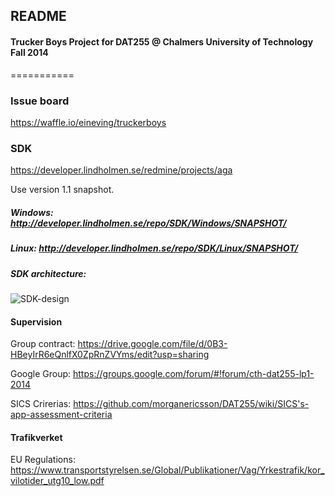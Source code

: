 ## README ##

#### Trucker Boys Project for DAT255 @ Chalmers University of Technology Fall 2014
===========

### Issue board
https://waffle.io/eineving/truckerboys

### SDK
https://developer.lindholmen.se/redmine/projects/aga

Use version 1.1 snapshot.

##### Windows: http://developer.lindholmen.se/repo/SDK/Windows/SNAPSHOT/

##### Linux: http://developer.lindholmen.se/repo/SDK/Linux/SNAPSHOT/

##### SDK architecture:
![SDK-design](https://raw.githubusercontent.com/eineving/truckerboys/master/documentation/images/SDK_design.png?token=6124637__eyJzY29wZSI6IlJhd0Jsb2I6ZWluZXZpbmcvdHJ1Y2tlcmJveXMvbWFzdGVyL2RvY3VtZW50YXRpb24vaW1hZ2VzL1NES19kZXNpZ24ucG5nIiwiZXhwaXJlcyI6MTQxMTQ2Mjc5NH0%3D--e0a082d4c2db8989807c6fdfc30e52fe8f7fe8d2)

#### Supervision

Group contract: https://drive.google.com/file/d/0B3-HBeyIrR6eQnlfX0ZpRnZVYms/edit?usp=sharing

Google Group: https://groups.google.com/forum/#!forum/cth-dat255-lp1-2014

SICS Crirerias: https://github.com/morganericsson/DAT255/wiki/SICS's-app-assessment-criteria

#### Trafikverket
EU Regulations: https://www.transportstyrelsen.se/Global/Publikationer/Vag/Yrkestrafik/kor_vilotider_utg10_low.pdf